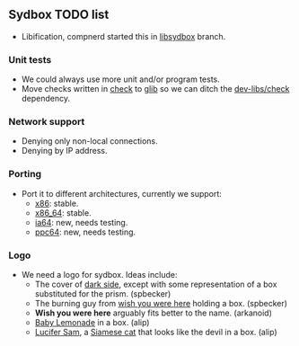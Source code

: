 ## Sydbox TODO list ##

  - Libification, compnerd started this in [libsydbox](http://github.com/alip/sydbox/tree/libsydbox) branch.

### Unit tests ###
  - We could always use more unit and/or program tests.
  - Move checks written in [check](http://check.sourceforge.net/) to
    [glib](http://library.gnome.org/devel/glib/unstable/glib-Testing.html)
    so we can ditch the [dev-libs/check](http://git.exherbo.org/summer/packages/dev-libs/check/) dependency.

### Network support ###
  - Denying only non-local connections.
  - Denying by IP address.

### Porting ###
  - Port it to different architectures, currently we support:
    * [x86](http://en.wikipedia.org/wiki/X86): stable.
    * [x86\_64](http://en.wikipedia.org/wiki/X86_64): stable.
    * [ia64](http://en.wikipedia.org/wiki/Ia64): new, needs testing.
    * [ppc64](http://en.wikipedia.org/wiki/Ppc64): new, needs testing.

### Logo ###
  - We need a logo for sydbox. Ideas include:
    * The cover of
      [dark side](http://en.wikipedia.org/wiki/The_Dark_Side_of_the_Moon),
      except with some representation of a box substituted for the prism. (spbecker)
    * The burning guy from
      [wish you were here](http://en.wikipedia.org/wiki/Wish_You_Were_Here_%28Pink_Floyd_album%29)
      holding a box. (spbecker)
    * **Wish you were here** arguably fits better to the name. (arkanoid)
    * [Baby Lemonade](http://en.wikipedia.org/wiki/Barrett_%28album%29) in a box. (alip)
    * [Lucifer Sam](http://en.wikipedia.org/wiki/Lucifer_Sam), a
      [Siamese cat](http://en.wikipedia.org/wiki/Siamese_%28cat%29) that looks like the devil in a box. (alip)

